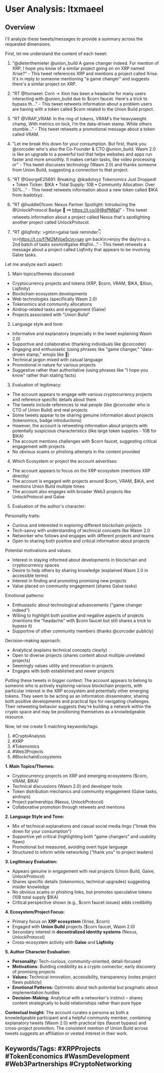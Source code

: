 # User Analysis: Itxmaeel

## Overview

<think>
I'll analyze these tweets/messages to provide a summary across the requested dimensions.

First, let me understand the content of each tweet:

1. "@dieterthemieter @union_build A game changer indeed. For mention of XRP, I hope you know of a similar project going on on XRP named Xrise?" - This tweet references XRP and mentions a project called Xrise. It's in reply to someone mentioning "a game changer" and suggests there's a similar project on XRP.

2. "RT @Itxmaeel: Corn → Xion has been a headache for many users interacting with @union_build due to $corn faucet. Here's a trick to bypass th…" - This tweet retweets information about a problem users are having with a token called $corn related to the Union Build project.

3. "RT @VRAP_VRAM: In the ring of tokens, VRAM's the heavyweight champ, With metrics on lock, I’m the data-driven stamp. While others stumble…" - This tweet retweets a promotional message about a token called VRAM.

4. "Let me break this down for your consumption. But first, thank you @corcoder who's also the Co-Founder & CTO @union_build. Wasm 2.0 is like an upgrade to a powerful tool that helps websites and apps run faster and more smoothly. It makes certain tasks, like video processing or" - This tweet discusses technology (Wasm 2.0) and thanks someone from Union Build, suggesting a connection to that project.

5. "RT @GeorgeE25691: Breaking: @ikadotxyz Tokenomics Just Dropped! • Token Ticker: $IKA • Total Supply: 10B • Community Allocation: Over 50%…" - This tweet retweets information about a new token called $IKA from ikadotxyz.

6. "RT @huddle01com: Nexus Partner Spotlight: Introducing the @UnlockProtocol Badge 💫 🗝️ https://t.co/iIH8gPM6a1" - This tweet retweets information about a project called Nexus that's spotlighting another project called UnlockProtocol.

7. "RT @liqfinity: >gm\n>galxe task reminder👇\n>https://t.co/f7M2MVpe5c\n>say gm back\n>enjoy the day\n>p.s. 2nd batch of tasks soon\n#galxe #liqfini…" - This tweet retweets a message about a project called Liqfinity that appears to be involving Galxe tasks.

Let me analyze each aspect:

1. Main topics/themes discussed:
- Cryptocurrency projects and tokens (XRP, $corn, VRAM, $IKA, $Xion, Liqfinity)
- Blockchain ecosystem developments
- Web technologies (specifically Wasm 2.0)
- Tokenomics and community allocations
- Airdrop-related tasks and engagement (Galxe)
- Projects associated with "Union Build"

2. Language style and tone:
- Informative and explanatory (especially in the tweet explaining Wasm 2.0)
- Supportive and collaborative (thanking individuals like @corcoder)
- Engaging and enthusiastic (using phrases like "game changer," "data-driven stamp," emojis like 💫)
- Technical jargon mixed with casual language
- Promotional in nature for various projects
- Suggestive rather than authoritative (using phrases like "I hope you know" rather than stating facts)

3. Evaluation of legitimacy:
- The account appears to engage with various cryptocurrency projects and reference specific details about them
- The tweets include references to real people (like @corcoder who is CTO of Union Build) and real projects
- Some tweets appear to be sharing genuine information about projects (tokenomics, badge introductions)
- However, the account is retweeting information about projects with potentially suspicious characteristics (like large token supplies - 10B for $IKA)
- The account mentions challenges with $corn faucet, suggesting critical engagement with projects
- No obvious scams or phishing attempts in the content provided

4. Which Ecosystem or project the account advertises:
- The account appears to focus on the XRP ecosystem (mentions XRP directly)
- The account is engaged with projects around $corn, VRAM, $IKA, and mentions Union Build multiple times
- The account also engages with broader Web3 projects like UnlockProtocol and Galxe

5. Evaluation of the author's character:

Personality traits:
- Curious and interested in exploring different blockchain projects
- Tech-savvy with understanding of technical concepts like Wasm 2.0
- Networker who follows and engages with different projects and teams
- Open to sharing both positive and critical information about projects

Potential motivations and values:
- Interest in staying informed about developments in blockchain and cryptocurrency spaces
- Desire to help others by sharing knowledge (explained Wasm 2.0 in accessible terms)
- Interest in finding and promoting promising new projects
- Value placed on community engagement (shares Galxe tasks)

Emotional patterns:
- Enthusiastic about technological advancements ("game changer indeed")
- Willing to highlight both positive and negative aspects of projects (mentions the "headache" with $corn faucet but still shares a trick to bypass it)
- Supportive of other community members (thanks @corcoder publicly)

Decision-making approach:
- Analytical (explains technical concepts clearly)
- Open to diverse projects (shares content about multiple unrelated projects)
- Seemingly values utility and innovation in projects
- Engages with both established and newer projects

Putting these tweets in bigger context:
The account appears to belong to someone who is actively exploring various blockchain projects, with particular interest in the XRP ecosystem and potentially other emerging tokens. They seem to be acting as an information disseminator, sharing both positive developments and practical tips for navigating challenges. Their retweeting behavior suggests they're building a network within the crypto space and may be positioning themselves as a knowledgeable resource.

Now, let me create 5 matching keywords/tags:
1. #CryptoAnalysis
2. #XRP
3. #Tokenomics
4. #Web3Projects
5. #BlockchainEcosystems
</think>

**1. Main Topics/Themes:**
- Cryptocurrency projects on XRP and emerging ecosystems ($corn, VRAM, $IKA)
- Technical discussions (Wasm 2.0) and developer tools
- Token distribution mechanics and community engagement (Galxe tasks, airdrops)
- Project partnerships (Nexus, UnlockProtocol)
- Collaborative promotion through retweets and mentions

**2. Language Style and Tone:**
- Mix of technical explanations and casual social media lingo ("break this down for your consumption")
- Supportive yet critical (highlighting both "game changers" and usability flaws)
- Promotional but measured, avoiding overt hype language
- Structured to inform while networking ("thank you" to project leaders)

**3. Legitimacy Evaluation:**
- Appears genuine in engagement with real projects (Union Build, Galxe, UnlockProtocol)
- Shares specific details (tokenomics, technical upgrades) suggesting insider knowledge
- No obvious scams or phishing links, but promotes speculative tokens (10B total supply $IKA)
- Critical perspective shown (e.g., $corn faucet issues) adds credibility

**4. Ecosystem/Project Focus:**
- Primary focus on **XRP ecosystem** (Xrise, $corn)
- Engaged with **Union Build** projects ($corn faucet, Wasm 2.0)
- Secondary interest in **decentralized identity systems** (Nexus, UnlockProtocol)
- Cross-ecosystem activity with **Galxe** and **Liqfinity**

**5. Author Character Evaluation:**
- **Personality:** Tech-curious, community-oriented, detail-focused
- **Motivations:** Building credibility as a crypto connector; early discovery of promising projects
- **Values:** Technical innovation, accessibility, transparency (notes project flaws publicly)
- **Emotional Patterns:** Optimistic about tech potential but pragmatic about implementation hurdles
- **Decision-Making:** Analytical with a networker's instinct – shares content strategically to build relationships rather than pure hype

**Contextual Insight:** The account curates a persona as both a knowledgeable participant and a helpful community member, combining explanatory tweets (Wasm 2.0) with practical tips (faucet bypass) and cross-project promotion. The consistent mention of Union Build across tweets suggests an affiliation or vested interest in their work.

**Keywords/Tags:**
#XRPProjects #TokenEconomics #WasmDevelopment #Web3Partnerships #CryptoNetworking
---
